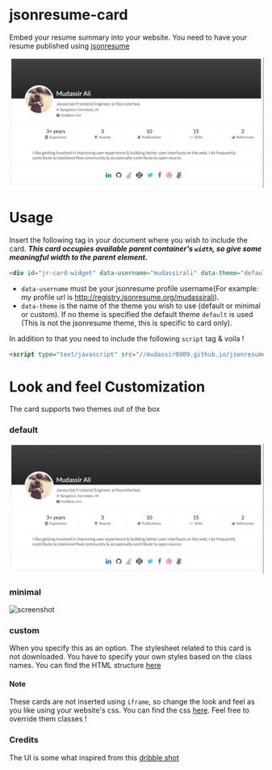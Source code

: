 # jsonresume-card
Embed your resume summary into your website. You need to have your resume published using [jsonresume](https://jsonresume.org/)

![screenshot](https://raw.githubusercontent.com/mudassir0909/jsonresume-card/master/assets/img/jr-card.png)

# Usage
Insert the following tag in your document where you wish to include the card.
**_This card occupies available parent container's `width`, so give some meaningful width to the parent element._**
```html
<div id="jr-card-widget" data-username="mudassirali" data-theme="default"></div>
```

* `data-username` must be your jsonresume profile username(For example: my profile url is http://registry.jsonresume.org/mudassirali).
* `data-theme` is the name of the theme you wish to use (default or minimal or custom). If no theme is specified the default theme `default` is used (This is not the jsonresume theme, this is specific to card only).

In addition to that you need to include the following `script` tag & voila !
```html
<script type="text/javascript" src="//mudassir0909.github.io/jsonresume-card/dist/1.0.0/jr-card-widget.min.js"></script>
```

# Look and feel Customization
The card supports two themes out of the box

### default
![Default Theme](https://raw.githubusercontent.com/mudassir0909/jsonresume-card/master/assets/img/jr-card.png)

### minimal
![screenshot](https://raw.githubusercontent.com/mudassir0909/jsonresume-card/master/assets/img/jr-card-theme-minimal.png)

### custom
When you specify this as an option. The stylesheet related to this card is not downloaded. You have to specify your own styles based on the class names. You can find the HTML structure [here](https://github.com/mudassir0909/jsonresume-card/blob/master/lib/jr-card-template.dot)


#### Note
These cards are not inserted using `iframe`, so change the look and feel as you like using your website's css. You can find the css [here](https://github.com/mudassir0909/jsonresume-card/blob/master/widget.less). Feel free to override them classes !

### Credits
The UI is some what inspired from this [dribble shot](https://dribbble.com/shots/1048846-Author-Profile)
